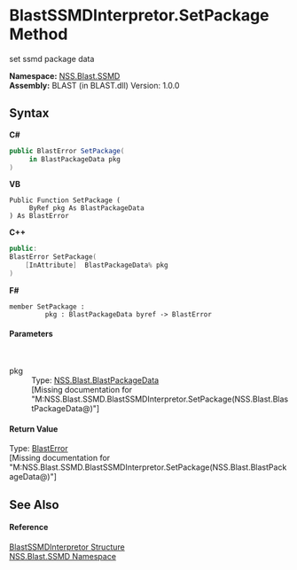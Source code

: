 # BlastSSMDInterpretor.SetPackage Method 
 

set ssmd package data

**Namespace:**&nbsp;<a href="eb10f50e-de3b-3102-6f32-f499377a393f">NSS.Blast.SSMD</a><br />**Assembly:**&nbsp;BLAST (in BLAST.dll) Version: 1.0.0

## Syntax

**C#**<br />
``` C#
public BlastError SetPackage(
	 in BlastPackageData pkg
)
```

**VB**<br />
``` VB
Public Function SetPackage ( 
	 ByRef pkg As BlastPackageData
) As BlastError
```

**C++**<br />
``` C++
public:
BlastError SetPackage(
	[InAttribute]  BlastPackageData% pkg
)
```

**F#**<br />
``` F#
member SetPackage : 
         pkg : BlastPackageData byref -> BlastError 

```


#### Parameters
&nbsp;<dl><dt>pkg</dt><dd>Type: <a href="08d36c75-b5dc-8eaf-5936-daa952653fa2">NSS.Blast.BlastPackageData</a><br />\[Missing <param name="pkg"/> documentation for "M:NSS.Blast.SSMD.BlastSSMDInterpretor.SetPackage(NSS.Blast.BlastPackageData@)"\]</dd></dl>

#### Return Value
Type: <a href="db8cb631-f3f7-e809-8853-bc1b825061a7">BlastError</a><br />\[Missing <returns> documentation for "M:NSS.Blast.SSMD.BlastSSMDInterpretor.SetPackage(NSS.Blast.BlastPackageData@)"\]

## See Also


#### Reference
<a href="ef6e6c61-2d5c-f7f3-fa24-62f5a07fd3b3">BlastSSMDInterpretor Structure</a><br /><a href="eb10f50e-de3b-3102-6f32-f499377a393f">NSS.Blast.SSMD Namespace</a><br />